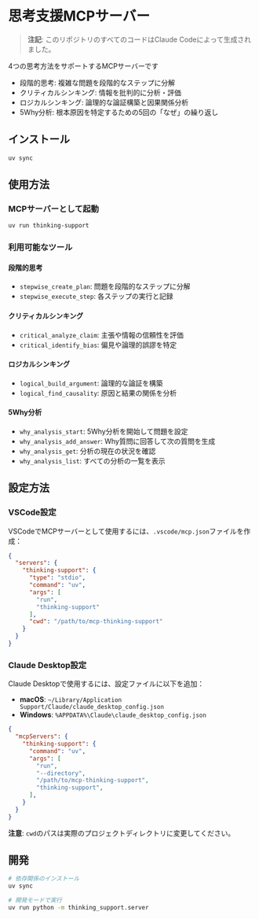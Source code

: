 思考支援MCPサーバー
=========================

> **注記**: このリポジトリのすべてのコードはClaude Codeによって生成されました。

4つの思考方法をサポートするMCPサーバーです

- 段階的思考: 複雑な問題を段階的なステップに分解
- クリティカルシンキング: 情報を批判的に分析・評価  
- ロジカルシンキング: 論理的な論証構築と因果関係分析
- 5Why分析: 根本原因を特定するための5回の「なぜ」の繰り返し

インストール
-------------------------

```bash
uv sync
```

使用方法
-------------------------

### MCPサーバーとして起動

```bash
uv run thinking-support
```

### 利用可能なツール

#### 段階的思考

- `stepwise_create_plan`: 問題を段階的なステップに分解
- `stepwise_execute_step`: 各ステップの実行と記録

#### クリティカルシンキング  

- `critical_analyze_claim`: 主張や情報の信頼性を評価
- `critical_identify_bias`: 偏見や論理的誤謬を特定

#### ロジカルシンキング

- `logical_build_argument`: 論理的な論証を構築
- `logical_find_causality`: 原因と結果の関係を分析

#### 5Why分析

- `why_analysis_start`: 5Why分析を開始して問題を設定
- `why_analysis_add_answer`: Why質問に回答して次の質問を生成
- `why_analysis_get`: 分析の現在の状況を確認
- `why_analysis_list`: すべての分析の一覧を表示

設定方法
-------------------------

### VSCode設定

VSCodeでMCPサーバーとして使用するには、`.vscode/mcp.json`ファイルを作成：

```json
{
  "servers": {
    "thinking-support": {
      "type": "stdio",
      "command": "uv",
      "args": [
        "run",
        "thinking-support"
      ],
      "cwd": "/path/to/mcp-thinking-support"
    }
  }
}
```

### Claude Desktop設定

Claude Desktopで使用するには、設定ファイルに以下を追加：

- **macOS**: `~/Library/Application Support/Claude/claude_desktop_config.json`
- **Windows**: `%APPDATA%\Claude\claude_desktop_config.json`

```json
{
  "mcpServers": {
    "thinking-support": {
      "command": "uv",
      "args": [
        "run",
        "--directory",
        "/path/to/mcp-thinking-support",
        "thinking-support",
      ],
    }
  }
}
```

**注意**: `cwd`のパスは実際のプロジェクトディレクトリに変更してください。

開発
-------------------------

```bash
# 依存関係のインストール
uv sync

# 開発モードで実行
uv run python -m thinking_support.server
```
